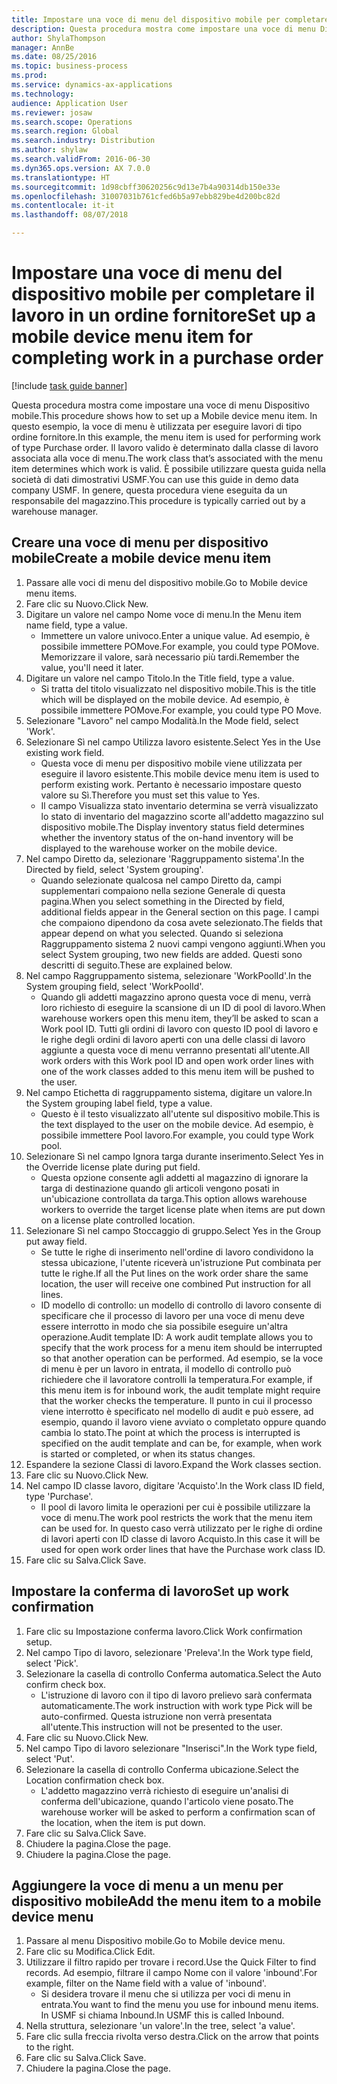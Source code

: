 ```yaml
--- 
title: Impostare una voce di menu del dispositivo mobile per completare il lavoro in un ordine fornitore
description: Questa procedura mostra come impostare una voce di menu Dispositivo mobile.
author: ShylaThompson
manager: AnnBe
ms.date: 08/25/2016
ms.topic: business-process
ms.prod: 
ms.service: dynamics-ax-applications
ms.technology: 
audience: Application User
ms.reviewer: josaw
ms.search.scope: Operations
ms.search.region: Global
ms.search.industry: Distribution
ms.author: shylaw
ms.search.validFrom: 2016-06-30
ms.dyn365.ops.version: AX 7.0.0
ms.translationtype: HT
ms.sourcegitcommit: 1d98cbff30620256c9d13e7b4a90314db150e33e
ms.openlocfilehash: 31007031b761cfed6b5a97ebb829be4d200bc82d
ms.contentlocale: it-it
ms.lasthandoff: 08/07/2018

---
```

# <a name="set-up-a-mobile-device-menu-item-for-completing-work-in-a-purchase-order"></a><span data-ttu-id="cff6f-103">Impostare una voce di menu del dispositivo mobile per completare il lavoro in un ordine fornitore</span><span class="sxs-lookup"><span data-stu-id="cff6f-103">Set up a mobile device menu item for completing work in a purchase order</span></span>

[!include [task guide banner](../../includes/task-guide-banner.md)]

<span data-ttu-id="cff6f-104">Questa procedura mostra come impostare una voce di menu Dispositivo mobile.</span><span class="sxs-lookup"><span data-stu-id="cff6f-104">This procedure shows how to set up a Mobile device menu item.</span></span> <span data-ttu-id="cff6f-105">In questo esempio, la voce di menu è utilizzata per eseguire lavori di tipo ordine fornitore.</span><span class="sxs-lookup"><span data-stu-id="cff6f-105">In this example, the menu item is used for performing work of type Purchase order.</span></span> <span data-ttu-id="cff6f-106">Il lavoro valido è determinato dalla classe di lavoro associata alla voce di menu.</span><span class="sxs-lookup"><span data-stu-id="cff6f-106">The work class that’s associated with the menu item determines which work is valid.</span></span> <span data-ttu-id="cff6f-107">È possibile utilizzare questa guida nella società di dati dimostrativi USMF.</span><span class="sxs-lookup"><span data-stu-id="cff6f-107">You can use this guide in demo data company USMF.</span></span> <span data-ttu-id="cff6f-108">In genere, questa procedura viene eseguita da un responsabile del magazzino.</span><span class="sxs-lookup"><span data-stu-id="cff6f-108">This procedure is typically carried out by a warehouse manager.</span></span>


## <a name="create-a-mobile-device-menu-item"></a><span data-ttu-id="cff6f-109">Creare una voce di menu per dispositivo mobile</span><span class="sxs-lookup"><span data-stu-id="cff6f-109">Create a mobile device menu item</span></span>
1. <span data-ttu-id="cff6f-110">Passare alle voci di menu del dispositivo mobile.</span><span class="sxs-lookup"><span data-stu-id="cff6f-110">Go to Mobile device menu items.</span></span>
2. <span data-ttu-id="cff6f-111">Fare clic su Nuovo.</span><span class="sxs-lookup"><span data-stu-id="cff6f-111">Click New.</span></span>
3. <span data-ttu-id="cff6f-112">Digitare un valore nel campo Nome voce di menu.</span><span class="sxs-lookup"><span data-stu-id="cff6f-112">In the Menu item name field, type a value.</span></span>
    * <span data-ttu-id="cff6f-113">Immettere un valore univoco.</span><span class="sxs-lookup"><span data-stu-id="cff6f-113">Enter a unique value.</span></span> <span data-ttu-id="cff6f-114">Ad esempio, è possibile immettere POMove.</span><span class="sxs-lookup"><span data-stu-id="cff6f-114">For example, you could type POMove.</span></span> <span data-ttu-id="cff6f-115">Memorizzare il valore, sarà necessario più tardi.</span><span class="sxs-lookup"><span data-stu-id="cff6f-115">Remember the value, you'll need it later.</span></span>  
4. <span data-ttu-id="cff6f-116">Digitare un valore nel campo Titolo.</span><span class="sxs-lookup"><span data-stu-id="cff6f-116">In the Title field, type a value.</span></span>
    * <span data-ttu-id="cff6f-117">Si tratta del titolo visualizzato nel dispositivo mobile.</span><span class="sxs-lookup"><span data-stu-id="cff6f-117">This is the title which will be displayed on the mobile device.</span></span> <span data-ttu-id="cff6f-118">Ad esempio, è possibile immettere POMove.</span><span class="sxs-lookup"><span data-stu-id="cff6f-118">For example, you could type PO Move.</span></span>  
5. <span data-ttu-id="cff6f-119">Selezionare "Lavoro" nel campo Modalità.</span><span class="sxs-lookup"><span data-stu-id="cff6f-119">In the Mode field, select 'Work'.</span></span>
6. <span data-ttu-id="cff6f-120">Selezionare Sì nel campo Utilizza lavoro esistente.</span><span class="sxs-lookup"><span data-stu-id="cff6f-120">Select Yes in the Use existing work field.</span></span>
    * <span data-ttu-id="cff6f-121">Questa voce di menu per dispositivo mobile viene utilizzata per eseguire il lavoro esistente.</span><span class="sxs-lookup"><span data-stu-id="cff6f-121">This mobile device menu item is used to perform existing work.</span></span> <span data-ttu-id="cff6f-122">Pertanto è necessario impostare questo valore su Sì.</span><span class="sxs-lookup"><span data-stu-id="cff6f-122">Therefore you must set this value to Yes.</span></span>  
    * <span data-ttu-id="cff6f-123">Il campo Visualizza stato inventario determina se verrà visualizzato lo stato di inventario del magazzino scorte all'addetto magazzino sul dispositivo mobile.</span><span class="sxs-lookup"><span data-stu-id="cff6f-123">The Display inventory status field determines whether the inventory status of the on-hand inventory will be displayed to the warehouse worker on the mobile device.</span></span>  
7. <span data-ttu-id="cff6f-124">Nel campo Diretto da, selezionare 'Raggruppamento sistema'.</span><span class="sxs-lookup"><span data-stu-id="cff6f-124">In the Directed by field, select 'System grouping'.</span></span>
    * <span data-ttu-id="cff6f-125">Quando selezionate qualcosa nel campo Diretto da, campi supplementari compaiono nella sezione Generale di questa pagina.</span><span class="sxs-lookup"><span data-stu-id="cff6f-125">When you select something in the Directed by field, additional fields appear in the General section on this page.</span></span> <span data-ttu-id="cff6f-126">I campi che compaiono dipendono da cosa avete selezionato.</span><span class="sxs-lookup"><span data-stu-id="cff6f-126">The fields that appear depend on what you selected.</span></span> <span data-ttu-id="cff6f-127">Quando si seleziona Raggruppamento sistema 2 nuovi campi vengono aggiunti.</span><span class="sxs-lookup"><span data-stu-id="cff6f-127">When you select System grouping, two new fields are added.</span></span> <span data-ttu-id="cff6f-128">Questi sono descritti di seguito.</span><span class="sxs-lookup"><span data-stu-id="cff6f-128">These are explained below.</span></span>  
8. <span data-ttu-id="cff6f-129">Nel campo Raggruppamento sistema, selezionare 'WorkPoolId'.</span><span class="sxs-lookup"><span data-stu-id="cff6f-129">In the System grouping field, select 'WorkPoolId'.</span></span>
    * <span data-ttu-id="cff6f-130">Quando gli addetti magazzino aprono questa voce di menu, verrà loro richiesto di eseguire la scansione di un ID di pool di lavoro.</span><span class="sxs-lookup"><span data-stu-id="cff6f-130">When warehouse workers open this menu item, they’ll be asked to scan a Work pool ID.</span></span> <span data-ttu-id="cff6f-131">Tutti gli ordini di lavoro con questo ID pool di lavoro e le righe degli ordini di lavoro aperti con una delle classi di lavoro aggiunte a questa voce di menu verranno presentati all'utente.</span><span class="sxs-lookup"><span data-stu-id="cff6f-131">All work orders with this Work pool ID and open work order lines with one of the work classes added to this menu item will be pushed to the user.</span></span>  
9. <span data-ttu-id="cff6f-132">Nel campo Etichetta di raggruppamento sistema, digitare un valore.</span><span class="sxs-lookup"><span data-stu-id="cff6f-132">In the System grouping label field, type a value.</span></span>
    * <span data-ttu-id="cff6f-133">Questo è il testo visualizzato all'utente sul dispositivo mobile.</span><span class="sxs-lookup"><span data-stu-id="cff6f-133">This is the text displayed to the user on the mobile device.</span></span> <span data-ttu-id="cff6f-134">Ad esempio, è possibile immettere Pool lavoro.</span><span class="sxs-lookup"><span data-stu-id="cff6f-134">For example, you could type Work pool.</span></span>  
10. <span data-ttu-id="cff6f-135">Selezionare Sì nel campo Ignora targa durante inserimento.</span><span class="sxs-lookup"><span data-stu-id="cff6f-135">Select Yes in the Override license plate during put field.</span></span>
    * <span data-ttu-id="cff6f-136">Questa opzione consente agli addetti al magazzino di ignorare la targa di destinazione quando gli articoli vengono posati in un'ubicazione controllata da targa.</span><span class="sxs-lookup"><span data-stu-id="cff6f-136">This option allows warehouse workers to override the target license plate when items are put down on a license plate controlled location.</span></span>  
11. <span data-ttu-id="cff6f-137">Selezionare Sì nel campo Stoccaggio di gruppo.</span><span class="sxs-lookup"><span data-stu-id="cff6f-137">Select Yes in the Group put away field.</span></span>
    * <span data-ttu-id="cff6f-138">Se tutte le righe di inserimento nell'ordine di lavoro condividono la stessa ubicazione, l'utente riceverà un'istruzione Put combinata per tutte le righe.</span><span class="sxs-lookup"><span data-stu-id="cff6f-138">If all the Put lines on the work order share the same location, the user will receive one combined Put instruction for all lines.</span></span>  
    * <span data-ttu-id="cff6f-139">ID modello di controllo: un modello di controllo di lavoro consente di specificare che il processo di lavoro per una voce di menu deve essere interrotto in modo che sia possibile eseguire un'altra operazione.</span><span class="sxs-lookup"><span data-stu-id="cff6f-139">Audit template ID: A work audit template allows you to specify that the work process for a menu item should be interrupted so that another operation can be performed.</span></span> <span data-ttu-id="cff6f-140">Ad esempio, se la voce di menu è per un lavoro in entrata, il modello di controllo può richiedere che il lavoratore controlli la temperatura.</span><span class="sxs-lookup"><span data-stu-id="cff6f-140">For example, if this menu item is for inbound work, the audit template might require that the worker checks the temperature.</span></span> <span data-ttu-id="cff6f-141">Il punto in cui il processo viene interrotto è specificato nel modello di audit e può essere, ad esempio, quando il lavoro viene avviato o completato oppure quando cambia lo stato.</span><span class="sxs-lookup"><span data-stu-id="cff6f-141">The point at which the process is interrupted is specified on the audit template and can be, for example, when work is started or completed, or when its status changes.</span></span>  
12. <span data-ttu-id="cff6f-142">Espandere la sezione Classi di lavoro.</span><span class="sxs-lookup"><span data-stu-id="cff6f-142">Expand the Work classes section.</span></span>
13. <span data-ttu-id="cff6f-143">Fare clic su Nuovo.</span><span class="sxs-lookup"><span data-stu-id="cff6f-143">Click New.</span></span>
14. <span data-ttu-id="cff6f-144">Nel campo ID classe lavoro, digitare 'Acquisto'.</span><span class="sxs-lookup"><span data-stu-id="cff6f-144">In the Work class ID field, type 'Purchase'.</span></span>
    * <span data-ttu-id="cff6f-145">Il pool di lavoro limita le operazioni per cui è possibile utilizzare la voce di menu.</span><span class="sxs-lookup"><span data-stu-id="cff6f-145">The work pool restricts the work that the menu item can be used for.</span></span> <span data-ttu-id="cff6f-146">In questo caso verrà utilizzato per le righe di ordine di lavori aperti con ID classe di lavoro Acquisto.</span><span class="sxs-lookup"><span data-stu-id="cff6f-146">In this case it will be used for open work order lines that have the Purchase work class ID.</span></span>  
15. <span data-ttu-id="cff6f-147">Fare clic su Salva.</span><span class="sxs-lookup"><span data-stu-id="cff6f-147">Click Save.</span></span>

## <a name="set-up-work-confirmation"></a><span data-ttu-id="cff6f-148">Impostare la conferma di lavoro</span><span class="sxs-lookup"><span data-stu-id="cff6f-148">Set up work confirmation</span></span>
1. <span data-ttu-id="cff6f-149">Fare clic su Impostazione conferma lavoro.</span><span class="sxs-lookup"><span data-stu-id="cff6f-149">Click Work confirmation setup.</span></span>
2. <span data-ttu-id="cff6f-150">Nel campo Tipo di lavoro, selezionare 'Preleva'.</span><span class="sxs-lookup"><span data-stu-id="cff6f-150">In the Work type field, select 'Pick'.</span></span>
3. <span data-ttu-id="cff6f-151">Selezionare la casella di controllo Conferma automatica.</span><span class="sxs-lookup"><span data-stu-id="cff6f-151">Select the Auto confirm check box.</span></span>
    * <span data-ttu-id="cff6f-152">L'istruzione di lavoro con il tipo di lavoro prelievo sarà confermata automaticamente.</span><span class="sxs-lookup"><span data-stu-id="cff6f-152">The work instruction with work type Pick will be auto-confirmed.</span></span> <span data-ttu-id="cff6f-153">Questa istruzione non verrà presentata all'utente.</span><span class="sxs-lookup"><span data-stu-id="cff6f-153">This instruction will not be presented to the user.</span></span>  
4. <span data-ttu-id="cff6f-154">Fare clic su Nuovo.</span><span class="sxs-lookup"><span data-stu-id="cff6f-154">Click New.</span></span>
5. <span data-ttu-id="cff6f-155">Nel campo Tipo di lavoro selezionare "Inserisci".</span><span class="sxs-lookup"><span data-stu-id="cff6f-155">In the Work type field, select 'Put'.</span></span>
6. <span data-ttu-id="cff6f-156">Selezionare la casella di controllo Conferma ubicazione.</span><span class="sxs-lookup"><span data-stu-id="cff6f-156">Select the Location confirmation check box.</span></span>
    * <span data-ttu-id="cff6f-157">L'addetto magazzino verrà richiesto di eseguire un'analisi di conferma dell'ubicazione, quando l'articolo viene posato.</span><span class="sxs-lookup"><span data-stu-id="cff6f-157">The warehouse worker will be asked to perform a confirmation scan of the location, when the item is put down.</span></span>  
7. <span data-ttu-id="cff6f-158">Fare clic su Salva.</span><span class="sxs-lookup"><span data-stu-id="cff6f-158">Click Save.</span></span>
8. <span data-ttu-id="cff6f-159">Chiudere la pagina.</span><span class="sxs-lookup"><span data-stu-id="cff6f-159">Close the page.</span></span>
9. <span data-ttu-id="cff6f-160">Chiudere la pagina.</span><span class="sxs-lookup"><span data-stu-id="cff6f-160">Close the page.</span></span>

## <a name="add-the-menu-item-to-a-mobile-device-menu"></a><span data-ttu-id="cff6f-161">Aggiungere la voce di menu a un menu per dispositivo mobile</span><span class="sxs-lookup"><span data-stu-id="cff6f-161">Add the menu item to a mobile device menu</span></span>
1. <span data-ttu-id="cff6f-162">Passare al menu Dispositivo mobile.</span><span class="sxs-lookup"><span data-stu-id="cff6f-162">Go to Mobile device menu.</span></span>
2. <span data-ttu-id="cff6f-163">Fare clic su Modifica.</span><span class="sxs-lookup"><span data-stu-id="cff6f-163">Click Edit.</span></span>
3. <span data-ttu-id="cff6f-164">Utilizzare il filtro rapido per trovare i record.</span><span class="sxs-lookup"><span data-stu-id="cff6f-164">Use the Quick Filter to find records.</span></span> <span data-ttu-id="cff6f-165">Ad esempio, filtrare il campo Nome con il valore 'inbound'.</span><span class="sxs-lookup"><span data-stu-id="cff6f-165">For example, filter on the Name field with a value of 'inbound'.</span></span>
    * <span data-ttu-id="cff6f-166">Si desidera trovare il menu che si utilizza per voci di menu in entrata.</span><span class="sxs-lookup"><span data-stu-id="cff6f-166">You want to find the menu you use for inbound menu items.</span></span> <span data-ttu-id="cff6f-167">In USMF si chiama Inbound.</span><span class="sxs-lookup"><span data-stu-id="cff6f-167">In USMF this is called Inbound.</span></span>  
4. <span data-ttu-id="cff6f-168">Nella struttura, selezionare 'un valore'.</span><span class="sxs-lookup"><span data-stu-id="cff6f-168">In the tree, select 'a value'.</span></span>
5. <span data-ttu-id="cff6f-169">Fare clic sulla freccia rivolta verso destra.</span><span class="sxs-lookup"><span data-stu-id="cff6f-169">Click on the arrow that points to the right.</span></span>
6. <span data-ttu-id="cff6f-170">Fare clic su Salva.</span><span class="sxs-lookup"><span data-stu-id="cff6f-170">Click Save.</span></span>
7. <span data-ttu-id="cff6f-171">Chiudere la pagina.</span><span class="sxs-lookup"><span data-stu-id="cff6f-171">Close the page.</span></span>


